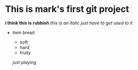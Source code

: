 # This is mark's first git project
**i think this is rubbish**
*this is an italic just have to get used to it*
* item bread
    * soft 
    * hard
    * fruity

    *just playing*

